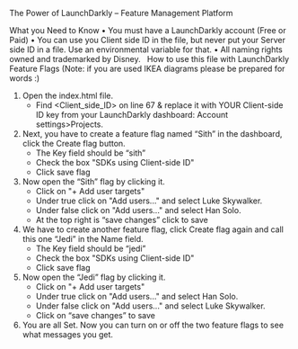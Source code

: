 The Power of LaunchDarkly – Feature Management Platform

What you Need to Know
•	You must have a LaunchDarkly account (Free or Paid)
•	You can use you Client side ID in the file, but never put your Server side ID in a file. Use an environmental variable for that.
•	All naming rights owned and trademarked by Disney.
 
How to use this file with LaunchDarkly Feature Flags 
(Note: if you are used IKEA diagrams please be prepared for words :)
1. Open the index.html file.  
    * Find <Client_side_ID> on line 67 & replace it with YOUR Client-side ID key from your LaunchDarkly dashboard: Account settings>Projects.
2. Next, you have to create a feature flag named “Sith” in the dashboard, click the Create flag button.
    * The Key field should be “sith”
    * Check the box "SDKs using Client-side ID"
    * Click save flag
3. Now open the “Sith” flag by clicking it.
    * Click on "+ Add user targets"
    * Under true click on "Add users..." and select Luke Skywalker.
    * Under false click on "Add users..." and select Han Solo.
    * At the top right is “save changes” click to save
4. We have to create another feature flag, click Create flag again and call this one “Jedi” in the Name field.
    * The Key field should be “jedi”
    * Check the box "SDKs using Client-side ID"
    * Click save flag
5. Now open the “Jedi” flag by clicking it. 
    * Click on "+ Add user targets"
    * Under true click on "Add users..." and select Han Solo.
    * Under false click on "Add users..." and select Luke Skywalker.
    * Click on “save changes” to save
6. You are all Set. Now you can turn on or off the two feature flags to see what messages you get.
